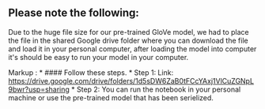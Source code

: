 ## Please note the following:
Due to the huge file size for our pre-trained GloVe model, we had to place the file in the shared Google drive folder where you can download the file and load it in your personal computer,
after loading the model into computer it's should be easy to run your model in your computer.


Markup : * #### Follow these steps.
              * Step 1: Link: https://drive.google.com/drive/folders/1d5sDW6ZaB0tFCcYAxj1VlCuZGNpL9bwr?usp=sharing 
              * Step 2: You can run the notebook in your personal machine or use the pre-trained model that has been serielized.

